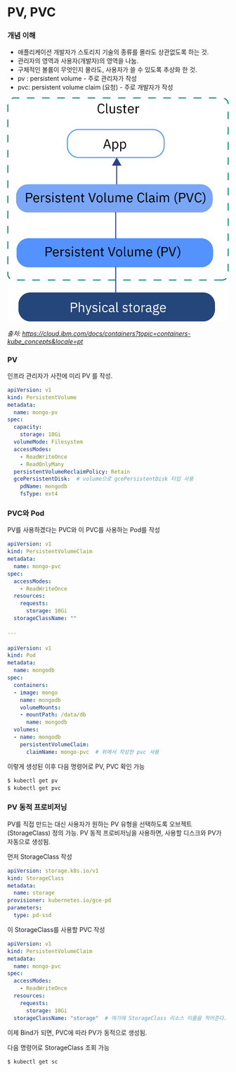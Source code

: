 # PV, PVC

### 개념 이해

- 애플리케이션 개발자가 스토리지 기술의 종류를 몰라도 상관없도록 하는 것.
- 관리자의 영역과 사용자(개발자)의 영역을 나눔.
- 구체적인 볼륨이 무엇인지 몰라도, 사용자가 쓸 수 있도록 추상화 한 것.
- pv : persistent volume - 주로 관리자가 작성
- pvc: persistent volume claim (요청) - 주로 개발자가 작성

![Understanding Kubernetes storage basics](images/cs_storage_pvc_pv.png)

*출처: https://cloud.ibm.com/docs/containers?topic=containers-kube_concepts&locale=pt*



### PV

인프라 관리자가 사전에 미리 PV 를 작성.

```yaml
apiVersion: v1
kind: PersistentVolume
metadata:
  name: mongo-pv
spec:
  capacity:
    storage: 10Gi
  volumeMode: Filesystem
  accessModes:
    - ReadWriteOnce
    - ReadOnlyMany
  persistentVolumeReclaimPolicy: Retain
  gcePersistentDisk:  # volume으로 gcePersistentDisk 타입 사용
    pdName: mongodb
    fsType: ext4
```



### PVC와 Pod

PV를 사용하겠다는 PVC와 이 PVC를 사용하는 Pod를 작성

```yaml
apiVersion: v1
kind: PersistentVolumeClaim
metadata:
  name: mongo-pvc
spec:
  accessModes:
    - ReadWriteOnce
  resources:
    requests:
      storage: 10Gi
  storageClassName: ""

---

apiVersion: v1
kind: Pod
metadata:
  name: mongodb
spec:
  containers:
  - image: mongo
    name: mongodb
    volumeMounts:
    - mountPath: /data/db
      name: mongodb
  volumes:
  - name: mongodb
    persistentVolumeClaim:
      claimName: mongo-pvc  # 위에서 작성한 pvc 사용
```

이렇게 생성된 이후 다음 명령어로 PV, PVC 확인 가능 

```bash
$ kubectl get pv
$ kubectl get pvc
```



### PV 동적 프로비저닝

PV를 직접 만드는 대신 사용자가 원하는 PV 유형을 선택하도록 오브젝트(StorageClass) 정의 가능.
PV 동적 프로비저닝을 사용하면, 사용할 디스크와 PV가 자동으로 생성됨.

먼저 StorageClass 작성

```yaml
apiVersion: storage.k8s.io/v1
kind: StorageClass
metadata:
  name: storage
provisioner: kubernetes.io/gce-pd
parameters:
  type: pd-ssd
```

이 StorageClass를 사용할 PVC 작성

```yaml
apiVersion: v1
kind: PersistentVolumeClaim
metadata:
  name: mongo-pvc
spec:
  accessModes:
    - ReadWriteOnce
  resources:
    requests:
      storage: 10Gi
  storageClassName: "storage"  # 여기에 StorageClass 리소스 이름을 적어준다. 
```

이제 Bind가 되면, PVC에 따라 PV가 동적으로 생성됨.

다음 명령어로 StorageClass 조회 가능

```bash
$ kubectl get sc
```

